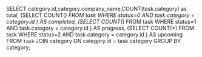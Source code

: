 SELECT category.id,category.company_name,COUNT(task.category) as total, (SELECT COUNT(*) FROM task WHERE status=0 AND task.category = category.id ) AS completed, (SELECT COUNT(*) FROM task WHERE status=1 AND task.category = category.id ) AS progress, (SELECT COUNT(*) FROM task WHERE status=2 AND task.category = category.id ) AS upcoming FROM `task` JOIN category ON category.id = task.category GROUP BY category;
